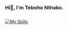 ### Hi👋, I'm Teboho Nthako.

<!--
**tebohonthako/tebohonthako** is a ✨ _special_ ✨ repository because its `README.md` (this file) appears on your GitHub profile.


###
- 🔭 I’m currently working on Uber clone using React-native, Expo & Redux.
- 🌱 I’m currently learning Bootstrap.
- 👯 I’m looking to collaborate on React.js
- 💬 Ask me about React, Node.JS, JavaScript, CSS, HTML
- 📫 How to reach me: ...
- 😄 Pronouns: she/her
- ⚡ Fun fact: I create content on Youtube & Tik Tok as a hobby.
-->

##




[![My Skills](https://skills.thijs.gg/icons?i=js,html,css)](https://skills.thijs.gg)
